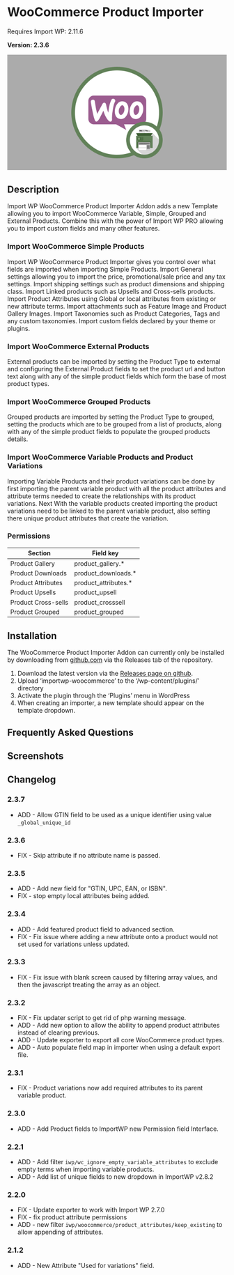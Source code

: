 # WooCommerce Product Importer

Requires Import WP: 2.11.6

**Version: 2.3.6**

![WooCommerce Product Importer](./assets/iwp-addon-woocommerce.png)

## Description

Import WP WooCommerce Product Importer Addon adds a new Template allowing you to import WooCommerce Variable, Simple, Grouped and External Products. Combine this with the power of Import WP PRO allowing you to import custom fields and many other features.

### Import WooCommerce Simple Products

Import WP WooCommerce Product Importer gives you control over what fields are imported when importing Simple Products. Import General settings allowing you to import the price, promotional/sale price and any tax settings. Import shipping settings such as product dimensions and shipping class. Import Linked products such as Upsells and Cross-sells products. Import Product Attributes using Global or local attributes from existing or new attribute terms. Import attachments such as Feature Image and Product Gallery Images. Import Taxonomies such as Product Categories, Tags and any custom taxonomies. Import custom fields declared by your theme or plugins.

### Import WooCommerce External Products

External products can be imported by setting the Product Type to external and configuring the External Product fields to set the product url and button text along with any of the simple product fields which form the base of most product types.

### Import WooCommerce Grouped Products

Grouped products are imported by setting the Product Type to grouped, setting the products which are to be grouped from a list of products, along with any of the simple product fields to populate the grouped products details.

### Import WooCommerce Variable Products and Product Variations

Importing Variable Products and their product variations can be done by first importing the parent variable product with all the product attributes and attribute terms needed to create the relationships with its product variations. Next With the variable products created importing the product variations need to be linked to the parent variable product, also setting there unique product attributes that create the variation.

### Permissions

| Section             | Field key             |
| ------------------- | --------------------- |
| Product Gallery     | product_gallery.\*    |
| Product Downloads   | product_downloads.\*  |
| Product Attributes  | product_attributes.\* |
| Product Upsells     | product_upsell        |
| Product Cross-sells | product_crosssell     |
| Product Grouped     | product_grouped       |

## Installation

The WooCommerce Product Importer Addon can currently only be installed by downloading from [github.com](https://github.com/jcollings/importwp-woocommerce) via the Releases tab of the repository.

1. Download the latest version via the [Releases page on github](https://github.com/jcollings/importwp-woocommerce/releases).
1. Upload ‘importwp-woocommerce’ to the ‘/wp-content/plugins/’ directory
1. Activate the plugin through the ‘Plugins’ menu in WordPress
1. When creating an importer, a new template should appear on the template dropdown.

## Frequently Asked Questions

## Screenshots

## Changelog

### 2.3.7

- ADD - Allow GTIN field to be used as a unique identifier using value `_global_unique_id`

### 2.3.6

- FIX - Skip attribute if no attribute name is passed.

### 2.3.5

- ADD - Add new field for "GTIN, UPC, EAN, or ISBN".
- FIX - stop empty local attributes being added.

### 2.3.4

- ADD - Add featured product field to advanced section.
- FIX - Fix issue where adding a new attribute onto a product would not set used for variations unless updated.

### 2.3.3

- FIX - Fix issue with blank screen caused by filtering array values, and then the javascript treating the array as an object.

### 2.3.2

- FIX - Fix updater script to get rid of php warning message.
- ADD - Add new option to allow the ability to append product attributes instead of clearing previous.
- ADD - Update exporter to export all core WooCommerce product types.
- ADD - Auto populate field map in importer when using a default export file.

### 2.3.1

- FIX - Product variations now add required attributes to its parent variable product.

### 2.3.0

- ADD - Add Product fields to ImportWP new Permission field Interface.

### 2.2.1

- ADD - Add filter `iwp/wc_ignore_empty_variable_attributes` to exclude empty terms when importing variable products.
- ADD - Add list of unique fields to new dropdown in ImportWP v2.8.2

### 2.2.0

- FIX - Update exporter to work with Import WP 2.7.0
- FIX - fix product attribute permissions
- ADD - new filter `iwp/woocommerce/product_attributes/keep_existing` to allow appending of attributes.

### 2.1.2

- ADD - New Attribute "Used for variations" field.
